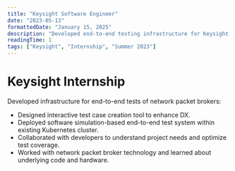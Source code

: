 ```yaml
---
title: "Keysight Software Engineer"
date: "2023-05-13"
formattedDate: "January 15, 2025"
description: "Developed end-to-end testing infrastructure for Keysight network packet brokers."
readingTime: 1
tags: ["Keysight", "Internship", "Summer 2023"]
---
```


# Keysight Internship

Developed infrastructure for end-to-end tests of network packet brokers:

- Designed interactive test case creation tool to enhance DX.
- Deployed software simulation-based end-to-end test system within existing Kubernetes cluster.
- Collaborated with developers to understand project needs and optimize test coverage.
- Worked with network packet broker technology and learned about underlying code and hardware.
